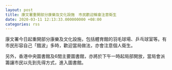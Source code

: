 ```yaml
---
layout: post
title: 康文署重開部分康樂及文化設施　市民歡迎稱會注意衛生
date: 2020-03-11 12:13:33.000000000 +08:00
categories: rss
---
```


康文署今日起重開部分康樂及文化設施，包括體育館的羽毛球場、乒乓球室等。有市民形容自己「餓波」多時，歡迎當局做法，亦會注意個人衛生。

另外，香港中央圖書館及6間主要圖書館，亦將於下午一時起局部開放，當局會派籌讓市民以先到先得方式，進入圖書館。
